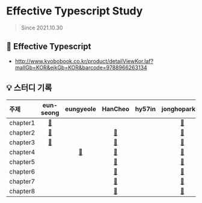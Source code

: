 # Effective Typescript Study

> Since 2021.10.30

## 📘 Effective Typescript

- http://www.kyobobook.co.kr/product/detailViewKor.laf?mallGb=KOR&ejkGb=KOR&barcode=9788966263134

<!--
    링크가 없을 경우는 테이블에서 자신의 열 문자수만큼 빈칸으로 채웁니다.
    링크가 있을 경우 양쪽에 blank를 하나씩 삽입니다.
 -->

## 💡 스터디 기록

| 주제     |         eun-seong          |         eungyeole          |         HanCheo          | hy57in |         jonghopark95          |         ykss          |
| :------- | :------------------------: | :------------------------: | :----------------------: | :----: | :---------------------------: | :-------------------: |
| chapter1 | [🔗](./chapter1/eun-seong) |                            |                          |        | [🔗](./chapter1/jonghopark95) | [🔗](./chapter1/ykss) |
| chapter2 | [🔗](./chapter2/eun-seong) |                            | [🔗](./chapter2/HanCheo) |        | [🔗](./chapter2/jonghopark95) |                       |
| chapter3 | [🔗](./chapter3/eun-seong) |                            | [🔗](./chapter3/HanCheo) |        | [🔗](./chapter3/jonghopark95) |                       |
| chapter4 |                            | [🔗](./chapter4/eungyeole) | [🔗](./chapter4/HanCheo) |        | [🔗](./chapter4/jonghopark95) | [🔗](./chapter4/ykss) |
| chapter5 |                            |                            | [🔗](./chapter5/HanCheo) |        | [🔗](./chapter5/jonghopark95) | [🔗](./chapter5/ykss) |
| chapter6 |                            |                            | [🔗](./chapter6/HanCheo) |        | [🔗](./chapter6/jonghopark95) | [🔗](./chapter6/ykss) |
| chapter7 |                            |                            | [🔗](./chapter7/HanCheo) |        | [🔗](./chapter7/jonghopark95) | [🔗](./chapter7/ykss) |
| chapter8 |                            |                            | [🔗](./chapter8/HanCheo) |        | [🔗](./chapter8/jonghopark95) | [🔗](./chapter8/ykss) |
